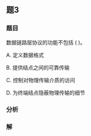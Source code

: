 ## 题3
### 题目
数据链路层协议的功能不包括 ( )。

A. 定义数据格式

B. 提供结点之间的可靠传输

C. 控制对物理传输介质的访问

D. 为终端结点隐蔽物理传输的细节
### 分析

### 解